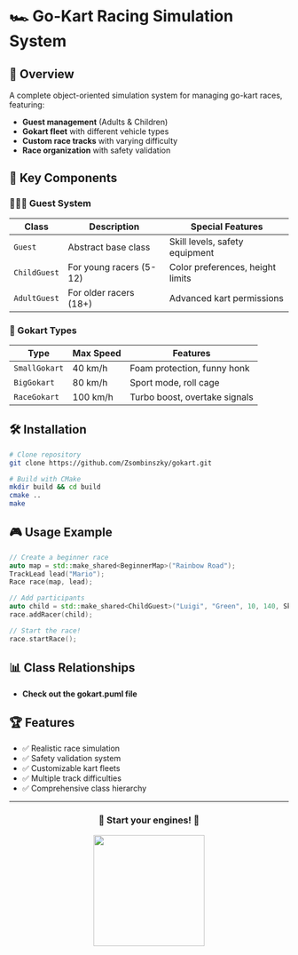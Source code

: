 # 🏎️ Go-Kart Racing Simulation System

## 🌟 Overview

A complete object-oriented simulation system for managing go-kart races, featuring:

- **Guest management** (Adults & Children)
- **Gokart fleet** with different vehicle types
- **Custom race tracks** with varying difficulty
- **Race organization** with safety validation

## 🧩 Key Components

### 🧑‍🤝‍🧑 Guest System

| Class        | Description             | Special Features                 |
|--------------|-------------------------|----------------------------------|
| `Guest`      | Abstract base class     | Skill levels, safety equipment   |
| `ChildGuest` | For young racers (5-12) | Color preferences, height limits |
| `AdultGuest` | For older racers (18+)  | Advanced kart permissions        |

### 🚗 Gokart Types

| Type          | Max Speed | Features                      |
|---------------|-----------|-------------------------------|
| `SmallGokart` | 40 km/h   | Foam protection, funny honk   |
| `BigGokart`   | 80 km/h   | Sport mode, roll cage         |
| `RaceGokart`  | 100 km/h  | Turbo boost, overtake signals |

## 🛠️ Installation

```bash
# Clone repository
git clone https://github.com/Zsombinszky/gokart.git

# Build with CMake
mkdir build && cd build
cmake ..
make
```

## 🎮 Usage Example

```cpp
// Create a beginner race
auto map = std::make_shared<BeginnerMap>("Rainbow Road");
TrackLead lead("Mario");
Race race(map, lead);

// Add participants
auto child = std::make_shared<ChildGuest>("Luigi", "Green", 10, 140, SkillLevel::Beginner);
race.addRacer(child);

// Start the race!
race.startRace();
```

## 📊 Class Relationships

- **Check out the gokart.puml file**

## 🏆 Features

- ✅ Realistic race simulation
- ✅ Safety validation system
- ✅ Customizable kart fleets
- ✅ Multiple track difficulties
- ✅ Comprehensive class hierarchy

---

<div align="center">
  <h3>🚀 Start your engines! 🚀</h3>
  <img src="https://media.giphy.com/media/3o7TKSjRrfIPjeiVyM/giphy.gif" width="200">
</div>



